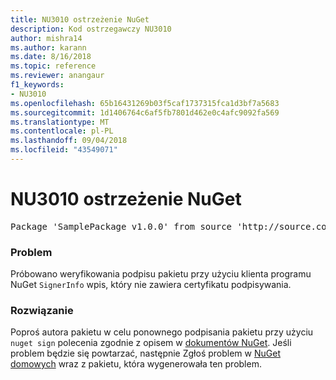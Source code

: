 ```yaml
---
title: NU3010 ostrzeżenie NuGet
description: Kod ostrzegawczy NU3010
author: mishra14
ms.author: karann
ms.date: 8/16/2018
ms.topic: reference
ms.reviewer: anangaur
f1_keywords:
- NU3010
ms.openlocfilehash: 65b16431269b03f5caf1737315fca1d3bf7a5683
ms.sourcegitcommit: 1d1406764c6af5fb7801d462e0c4afc9092fa569
ms.translationtype: MT
ms.contentlocale: pl-PL
ms.lasthandoff: 09/04/2018
ms.locfileid: "43549071"
---
```

# <a name="nuget-warning-nu3010"></a>NU3010 ostrzeżenie NuGet

<pre>Package 'SamplePackage v1.0.0' from source 'http://source.com/index.json': The primary signature does not have a signing certificate.</pre>

### <a name="issue"></a>Problem

Próbowano weryfikowania podpisu pakietu przy użyciu klienta programu NuGet `SignerInfo` wpis, który nie zawiera certyfikatu podpisywania.


### <a name="solution"></a>Rozwiązanie

Poproś autora pakietu w celu ponownego podpisania pakietu przy użyciu `nuget sign` polecenia zgodnie z opisem w [dokumentów NuGet](https://docs.microsoft.com/en-us/nuget/create-packages/sign-a-package). Jeśli problem będzie się powtarzać, następnie Zgłoś problem w [NuGet domowych](https://github.com/NuGet/Home/issues) wraz z pakietu, która wygenerowała ten problem.


